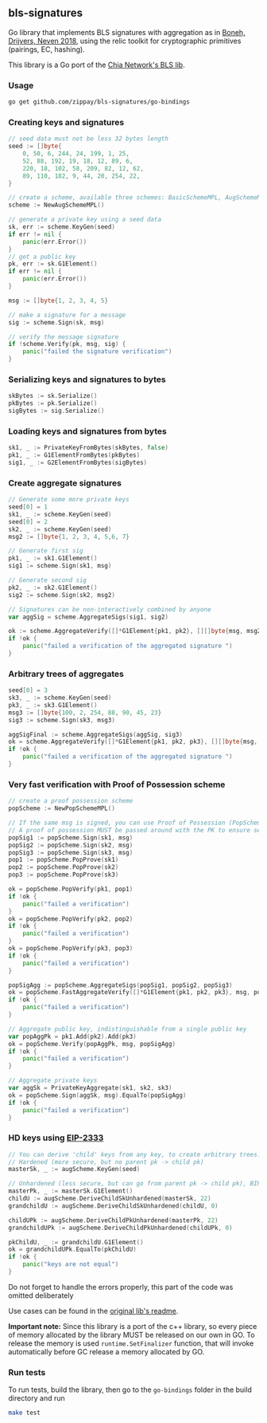 ## bls-signatures

Go library that implements BLS signatures with aggregation as
in [Boneh, Drijvers, Neven 2018](https://crypto.stanford.edu/~dabo/pubs/papers/BLSmultisig.html), using the relic
toolkit for cryptographic primitives (pairings, EC, hashing).

This library is a Go port of the [Chia Network's BLS lib](https://github.com/Chia-Network/bls-signatures).

### Usage

```bash
go get github.com/zippay/bls-signatures/go-bindings
```

### Creating keys and signatures

```go
// seed data must not be less 32 bytes length
seed := []byte{
    0, 50, 6, 244, 24, 199, 1, 25,
    52, 88, 192, 19, 18, 12, 89, 6,
    220, 18, 102, 58, 209, 82, 12, 62,
    89, 110, 182, 9, 44, 20, 254, 22,
}

// create a scheme, available three schemes: BasicSchemeMPL, AugSchemeMPL and PopSchemeMPL 
scheme := NewAugSchemeMPL()

// generate a private key using a seed data
sk, err := scheme.KeyGen(seed)
if err != nil {
    panic(err.Error())
}
// get a public key
pk, err := sk.G1Element()
if err != nil {
    panic(err.Error())
}

msg := []byte{1, 2, 3, 4, 5}

// make a signature for a message
sig := scheme.Sign(sk, msg)

// verify the message signature 
if !scheme.Verify(pk, msg, sig) {
    panic("failed the signature verification")
}
```

### Serializing keys and signatures to bytes

```go  
skBytes := sk.Serialize()
pkBytes := pk.Serialize()
sigBytes := sig.Serialize()  
```

### Loading keys and signatures from bytes

```go
sk1, _ := PrivateKeyFromBytes(skBytes, false)
pk1, _ := G1ElementFromBytes(pkBytes)
sig1, _ := G2ElementFromBytes(sigBytes)
```

### Create aggregate signatures

```go
// Generate some more private keys
seed[0] = 1
sk1, _ := scheme.KeyGen(seed)
seed[0] = 2
sk2, _ := scheme.KeyGen(seed)
msg2 := []byte{1, 2, 3, 4, 5,6, 7}

// Generate first sig
pk1, _ := sk1.G1Element()
sig1 := scheme.Sign(sk1, msg)

// Generate second sig
pk2, _ := sk2.G1Element()
sig2 := scheme.Sign(sk2, msg2)

// Signatures can be non-interactively combined by anyone
var aggSig = scheme.AggregateSigs(sig1, sig2)

ok := scheme.AggregateVerify([]*G1Element{pk1, pk2}, [][]byte{msg, msg2}, aggSig)
if !ok {
    panic("failed a verification of the aggregated signature ")
}
```

### Arbitrary trees of aggregates

```go
seed[0] = 3
sk3, _ := scheme.KeyGen(seed)
pk3, _ := sk3.G1Element()
msg3 := []byte{100, 2, 254, 88, 90, 45, 23}
sig3 := scheme.Sign(sk3, msg3)

aggSigFinal := scheme.AggregateSigs(aggSig, sig3)
ok = scheme.AggregateVerify([]*G1Element{pk1, pk2, pk3}, [][]byte{msg, msg2, msg3}, aggSigFinal)
if !ok {
    panic("failed a verification of the aggregated signature ")
}
```

### Very fast verification with Proof of Possession scheme

```go
// create a proof possession scheme
popScheme := NewPopSchemeMPL()

// If the same msg is signed, you can use Proof of Possession (PopScheme) for efficiency
// A proof of possession MUST be passed around with the PK to ensure security.
popSig1 := popScheme.Sign(sk1, msg)
popSig2 := popScheme.Sign(sk2, msg)
popSig3 := popScheme.Sign(sk3, msg)
pop1 := popScheme.PopProve(sk1)
pop2 := popScheme.PopProve(sk2)
pop3 := popScheme.PopProve(sk3)

ok = popScheme.PopVerify(pk1, pop1)
if !ok {
    panic("failed a verification")
}
ok = popScheme.PopVerify(pk2, pop2)
if !ok {
    panic("failed a verification")
}
ok = popScheme.PopVerify(pk3, pop3)
if !ok {
    panic("failed a verification")
}

popSigAgg := popScheme.AggregateSigs(popSig1, popSig2, popSig3)
ok = popScheme.FastAggregateVerify([]*G1Element{pk1, pk2, pk3}, msg, popSigAgg)
if !ok {
    panic("failed a verification")
}

// Aggregate public key, indistinguishable from a single public key
var popAggPk = pk1.Add(pk2).Add(pk3)
ok = popScheme.Verify(popAggPk, msg, popSigAgg)
if !ok {
    panic("failed a verification")
}

// Aggregate private keys
var aggSk = PrivateKeyAggregate(sk1, sk2, sk3)
ok = popScheme.Sign(aggSk, msg).EqualTo(popSigAgg)
if !ok {
    panic("failed a verification")
}
```

### HD keys using [EIP-2333](https://github.com/ethereum/EIPs/pull/2333)

```go
// You can derive 'child' keys from any key, to create arbitrary trees. 4 byte indeces are used.
// Hardened (more secure, but no parent pk -> child pk)
masterSk, _ := augScheme.KeyGen(seed)

// Unhardened (less secure, but can go from parent pk -> child pk), BIP32 style
masterPk, _ := masterSk.G1Element()
childU := augScheme.DeriveChildSkUnhardened(masterSk, 22)
grandchildU := augScheme.DeriveChildSkUnhardened(childU, 0)

childUPk := augScheme.DeriveChildPkUnhardened(masterPk, 22)
grandchildUPk := augScheme.DeriveChildPkUnhardened(childUPk, 0)

pkChildU, _ := grandchildU.G1Element()
ok = grandchildUPk.EqualTo(pkChildU)
if !ok {
    panic("keys are not equal")
}
```

Do not forget to handle the errors properly, this part of the code was omitted deliberately

Use cases can be found in the [original lib's readme](../README.md).

__Important note:__ Since this library is a port of the c++ library, so every piece of memory allocated by the library
MUST be released on our own in GO. To release the memory is used `runtime.SetFinalizer` function, that will invoke
automatically before GC release a memory allocated by GO.

### Run tests

To run tests, build the library, then go to the `go-bindings` folder in the build directory and run

```bash
make test
```
